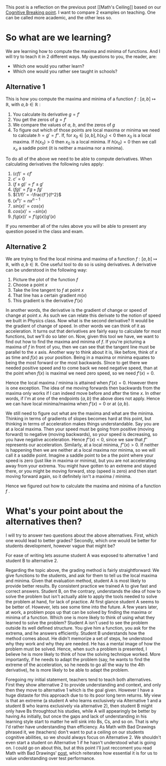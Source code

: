 This post is a reflection on the previous post [[Math's Ceiling]] based on our [Cognitive Breaking point](https://mathwithbaddrawings.com/2015/04/08/the-math-ceiling-wheres-your-cognitive-breaking-point/). I want to compare 2 examples on teaching. One can be called more academic, and the other less so.

# So what are we learning?
We are learning how to compute the maxima and minima of functions. And I will try to teach it in 2 different ways. My questions to you, the reader, are:
* Which one would you rather learn?
* Which one would you rather see taught in schools?

## Alternative 1
This is how you compute the maxima and minima of a function $f:[a,b] \mapsto \mathbb{R}$, with $a,b \in \mathbb{R}$ :
1. You calculate its derivative $g = f'$
2. You get the zeros of $g = f'$
3. We compare the values of $a$, $b$, and the zeros of $g$
4. To figure out which of those points are local maxima or minima we need to calculate $h = g' = f''$. If, for $x_0 \in [a,b], h(x_0)<0$ then $x_0$ is a local maxima. If $h(x_0)>0$ then $x_0$ is a local minima. If $h(x_0) = 0$ then we call $x_o$ a saddle point (it is neither a maxima nor a minima).

To do all of the above we need to be able to compute derivatives. When calculating derivatives the following rules apply:

1. $(cf)' = cf'$
2. $c' = 0$
3. $(f \pm g)' = f' \pm g'$
4. $(fg)' = f'g + fg'$
5. $(1/f)' = -\frac{f'}{f^2}$
6. $(x^n)' = nx^{n-1}$
7. $sin(x)' = cos(x)$
8. $cos(x)' = -sin(x)$
9. $f(g(x))' = f'(g(x))g'(x)$

If you remember all of the rules above you will be able to present any question posed in the class and exam.

## Alternative 2

We are trying to find the local minima and maxima of a function $f:[a,b] \mapsto \mathbb{R}$, with $a,b \in \mathbb{R}$. One useful tool to do so is using derivatives. A derivative can be understood in the following way:

1. Picture the plot of the function $f$
2. Choose a point $x$
3. Take the line tangent to $f$ at point $x$
4. That line has a certain gradient $m(x)$
5. This gradient is the derivative $f'(x)$

In another words, the derivative is the gradient of change or speed of change at point $x$. As such we can relate this derivate to the notion of speed we built in Physics class. Now what is the second derivative? It would be the gradient of change of speed. In other words we can think of it as acceleration. It turns out that derivatives are fairly easy to calculate for most functions, but we'll do so later on. Now, given this tool we have, we want to find out how to find the maxima and minima of $f$. If you're picturing a maxima of $f$ in front of you, then we can see that the tangent line must be parallel to the $x$ axis. Another way to think about it is, like before, think of $x$ as time and $f(x)$ as your position. Being in a maxima or minima equates to being the most forward or the most backwards. SInce to get there we needed positive speed and to come back we need negative speed, than at the point when $f(x)$ is maximal we need zero speed, so we need $f'(x) = 0$.

Hence the local maxima / minima is attained when $f'(x) = 0$. However there is one exception. The idea of me moving forwards then backwards from the maxima only works if I can indeed move before and after the time $x$. In other words, if I'm at one of the endpoints $\{ a,b \}$ the above does not apply. Hence we can have local minima/maxima when $f'(x) = 0$ or at $\{ a,b \}$.

We still need to figure out what are the maxima and what are the minima. Thinking in terms of gradients of slopes becomes hard at this point, but thinking in terms of acceleration makes things understandable. Say you are at a local maxima. Then your speed must be going from positive (moving forward) to negative (moving backwards), so your speed is decreasing, so you have negative acceleration. Hence $f''(x) < 0$, since we saw that $f''$ represents our acceleration. Similarly, at a local minima, $f''(x) > 0$. If neither is happening then we are neither at a local maxima nor minima, so we will call it a saddle point. Imagine a saddle point to be a the point where your speed is zero (just like in maxima or minima), but you are not accelerating away from your extrema. You might have gotten to an extreme and stayed there, or you might be moving forward, stop (speed is zero) and then start moving forward again, so it definitely isn't a maxima / minima.

Hence we figured out how to calculate the maxima and minima of a function $f$ .

# What's your point about the alternatives then?
I will try to answer two questions about the above alternatives. First, which one would lead to better grades? Secondly, which one would be better for students development, however vague that might be?

For ease of writing lets assume student A was exposed to alternative 1 and student B to alternative 2.

Regarding the topic above, the grading method is fairly straightforward: We give functions to the students, and ask for them to tell us the local maxima and minima. Given that evaluation method, student A is most likely to provide better results. By consistent practice we trained A to give fast and correct answers. Student B, on the contrary, understands the idea of how to solve the problem but isn't actually able to apply the tools needed to solve the problem at hand, for lack of practice. At first glance student A seems to be better of. However, lets see some time into the future. A few years later, at work, a problem pops up that can be solved by finding the maxima or minima of a function. Which one is more likely to think of using what they learned to solve the problem? Student A isn't used to see the problem outside its well defined structure. You give him a function, you ask for the extrema, and he answers efficiently. Student B understands how the method comes about. He didn't memorize a set of steps, he understood why they work and why they are needed. He has a mental image of how the problem must be solved. Hence, when such a problem is presented, I believe he is more likely to think of how the solving technique worked. More importantly, if he needs to adapt the problem (say, he wants to find the extreme of the acceleration, so he needs to go all the way to the 4th derivative), he is more likely to be able to adapt the problem.

Foregoing my initial statement, teachers tend to teach both alternatives. First they show alternative 2 to provide understanding and context, and only then they move to alternative 1 which is the goal given. However I have a huge distaste for this approach due to to its poor long term returns. My view is that an extreme (a student A who learns exclusively via Alternative 1 and a student B who learns exclusively via alternative 2), then student B might only have Bs throughtout his studies, while A will appearingly be better by having As initially, but once the gaps and lack of understanding in his learning style start to matter he will sink into Bs, Cs, and so on. That is why I'd rather have understanding than efficiency. As Math with Bad Drawings phrased it, we (teachers) don't want to put a ceiling on our students cognitive abilities, so we should always focus on Alternative 2. We shouldn't even start a student on Alternative 1 if he hasn't understood what is going on. I could go on about this, but at this point I'll just reccoment you read Math with Bad Drawings' [post](https://mathwithbaddrawings.com/2015/04/08/the-math-ceiling-wheres-your-cognitive-breaking-point/), which reiterates how essential it is for us to value understanding over test performance.